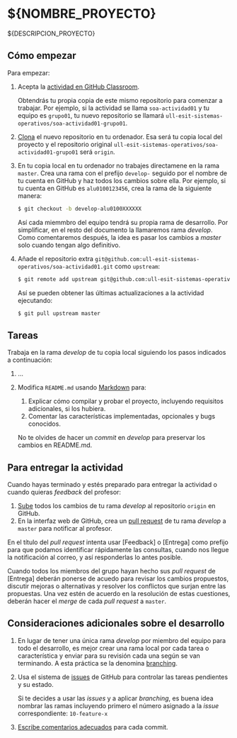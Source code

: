 # ${NOMBRE_PROYECTO}

${DESCRIPCION_PROYECTO}

## Cómo empezar

Para empezar:

 1. Acepta la [actividad en GitHub Classroom](${CLASSROOM_ID}).

    Obtendrás tu propia copia de este mismo repositorio para comenzar a trabajar. Por ejemplo, si la actividad se
    llama `soa-actividad01` y tu equipo es `grupo01`, tu nuevo repositorio se llamará
    `ull-esit-sistemas-operativos/soa-actividad01-grupo01`.

 1. [Clona](http://git.github.io/git-reference/#clone) el nuevo repositorio en tu ordenador. Esa será tu copia local del
 proyecto y el repositorio original `ull-esit-sistemas-operativos/soa-actividad01-grupo01` será `origin`.

 1. En tu copia local en tu ordenador no trabajes directamene en la rama `master`.
 Crea una rama con el prefijo `develop-` seguido por el nombre de tu cuenta en GitHub y haz todos los cambios sobre ella.
 Por ejemplo, si tu cuenta en GitHub es `alu0100123456`, crea la rama de la siguiente manera:

    ~~~~.sh
    $ git checkout -b develop-alu0100XXXXXX
    ~~~~

    Así cada miemmbro del equipo tendrá su propia rama de desarrollo.
    Por simplificar, en el resto del documento la llamaremos rama _develop_. 
    Como comentaremos después, la idea es pasar los cambios a _master_ solo cuando tengan algo definitivo.

 1. Añade el repositorio extra `git@github.com:ull-esit-sistemas-operativos/soa-actividad01.git` como `upstream`:

    ~~~~.sh
    $ git remote add upstream git@github.com:ull-esit-sistemas-operativos/soa-actividad01.git
    ~~~~

    Así se pueden obtener las últimas actualizaciones a la actividad ejecutando:

    ~~~~.sh
    $ git pull upstream master
    ~~~~

## Tareas

Trabaja en la rama  _develop_ de tu copia local siguiendo los pasos indicados a continuación:

 1. ...

 1. Modifica `README.md` usando [Markdown](https://guides.github.com/features/mastering-markdown/) para:
    1. Explicar cómo compilar y probar el proyecto, incluyendo requisitos adicionales, si los hubiera.
    1. Comentar las características implementadas, opcionales y bugs conocidos.

    No te olvides de hacer un _commit_ en _develop_ para preservar los cambios en README.md.

## Para entregar la actividad

Cuando hayas terminado y estés preparado para entregar la actividad o cuando quieras _feedback_ del profesor:

 1. [Sube](http://git.github.io/git-reference/#push) todos los cambios de tu rama  _develop_ al repositorio `origin` en GitHub.
 1. En la interfaz web de GitHub, crea un [pull request](https://help.github.com/articles/creating-a-pull-request) de
 tu rama _develop_ a `master` para notificar al profesor.

En el título del _pull request_ intenta usar [Feedback] o [Entrega] como prefijo para que podamos identificar rápidamente las consultas, cuando nos llegue la notificación al correo, y así responderlas lo antes posible.

Cuando todos los miembros del grupo hayan hecho sus _pull request_ de [Entrega] deberán ponerse de acuedo para revisar los cambios propuestos, discutir mejoras o alternativas y resolver los conflictos que surjan entre las propuestas.
Una vez estén de acuerdo en la resolución de estas cuestiones, deberán hacer el _merge_ de cada _pull request_ a `master`.

## Consideraciones adicionales sobre el desarrollo

 1. En lugar de tener una única rama _develop_ por miembro del equipo para todo el desarrollo, es mejor crear una rama local por cada tarea o característica y enviar para su revisión cada una según se van terminando. A esta práctica se la denomina [branching](https://docs.google.com/presentation/d/1EXEiEz1d__aHQvAYcPFOiwzlRMunIsDUlJ4tMMYaFig/edit?usp=sharing).

 1. Usa el sistema de [issues](https://guides.github.com/features/issues/) de GitHub para controlar las tareas pendientes
 y su estado.

    Si te decides a usar las _issues_ y a aplicar _branching_, es buena idea nombrar las ramas incluyendo primero el número asignado a la _issue_ correspondiente: `10-feature-x`

 3. [Escribe comentarios adecuados](https://docs.google.com/presentation/d/1EXEiEz1d__aHQvAYcPFOiwzlRMunIsDUlJ4tMMYaFig/edit#slide=id.g351ee290dd_2_105) para cada commit.
